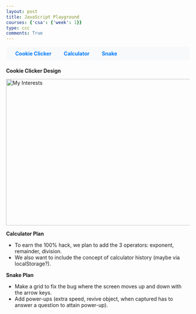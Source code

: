 ```yaml
---
layout: post
title: JavaScript Playground 
courses: {'csa': {'week': 1}}
type: ccc
comments: True
---
```


<style>
  .submenu {
    background-color: #f8f9fa;
    padding: 10px;
    border-radius: 8px;
    margin-bottom: 20px;
  }
  .submenu a {
    margin: 0 15px;
    text-decoration: none;
    color: #007bff;
    font-weight: bold;
  }
  .submenu a:hover {
    color: #0056b3;
  }
</style>

<div class="submenu">
  <a href="https://drishyamody.github.io/CSAstudent_T1/cookies">Cookie Clicker</a>
  <a href="/CSAstudent_T1/calculator">Calculator</a>
  <a href="/CSAstudent_T1/snake">Snake</a>
</div>

**Cookie Clicker Design**

<img src="/CSAstudent_T1/images/cookieClickerplan.png" alt="My Interests" height="400" width="600">

**Calculator Plan**
- To earn the 100% hack, we plan to add the 3 operators: exponent, remainder, division.
- We also want to include the concept of calculator history (maybe via localStorage?).

**Snake Plan**
- Make a grid to fix the bug where the screen moves up and down with the arrow keys.
- Add power-ups (extra speed, revive object, when captured has to answer a question to attain power-up).
